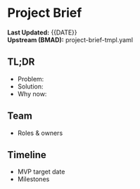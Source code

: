# Project Brief
**Last Updated:** {{DATE}}  
**Upstream (BMAD):** project-brief-tmpl.yaml

## TL;DR
- Problem:
- Solution:
- Why now:

## Team
- Roles & owners

## Timeline
- MVP target date
- Milestones